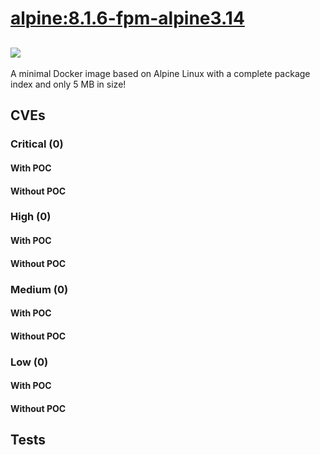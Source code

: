 # [alpine:8.1.6-fpm-alpine3.14](https://hub.docker.com/_/alpine?tab=tags)
![](https://img.shields.io/static/v1?label=tag&message=8.1.6-fpm-alpine3.14&color=blue)
---
<p>
A minimal Docker image based on Alpine Linux with a complete package index and only 5 MB in size!
</p>

## CVEs
### Critical (0)
#### With POC

#### Without POC


### High (0)
#### With POC

#### Without POC


### Medium (0)
#### With POC

#### Without POC


### Low (0)
#### With POC

#### Without POC


## Tests
